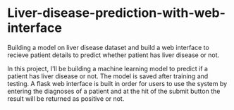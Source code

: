 # Liver-disease-prediction-with-web-interface

Building a model on liver disease dataset and build a web interface to recieve patient details to predict whether patient has liver disease or not.

In this project, I'll  be building a machine learning model to predict if a patient has liver disease or not. The model is saved after training and testing.
A flask web interface is built in order for users to use the system by entering the diagnoses of a patient and at the hit of the submit button
the result will be returned as positive or not.
